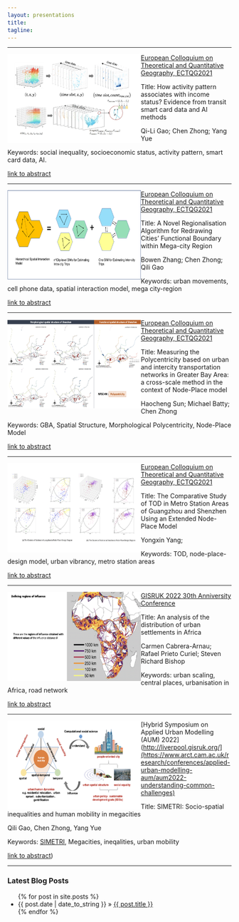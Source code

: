```yaml
---
layout: presentations
title: 
tagline:
---
```



---

<div class="tip" markdown="1">

<img align="left" width="300" height="200" src="figures/presentations/ectqg2021_qiligao.png">

[European Colloquium on Theoretical and Quantitative Geography, ECTQG2021](https://ectqg2021.wordpress.com/)

Title: How activity pattern associates with income status? Evidence from transit smart card data and AI methods

Qi-Li Gao; Chen Zhong; Yang Yue

Keywords: social inequality, socioeconomic status, activity pattern, smart card data, AI.

[link to abstract](https://github.com/c-zhong-ucl-ac-uk/realTRIPS/blob/3d0102f56a1419293f3994d03dd192c975683d5f/publications/ECTQG_abstract_qiligao.pdf)


</div>

---

<div class="tip" markdown="1">

<img align="left" width="300" height="200" src="figures/presentations/ectqg2021_bowen.png">

[European Colloquium on Theoretical and Quantitative Geography, ECTQG2021](https://ectqg2021.wordpress.com/)

Title: A Novel Regionalisation Algorithm for Redrawing Cities’ Functional Boundary within Mega-city Region

Bowen Zhang; Chen Zhong; Qili Gao

Keywords: urban movements, cell phone data, spatial interaction model, mega city-region

[link to abstract](https://github.com/c-zhong-ucl-ac-uk/realTRIPS/blob/3d0102f56a1419293f3994d03dd192c975683d5f/publications/ECTQG_abstract_bowenzhang.pdf)

</div>

---

<div class="tip" markdown="1">

<img align="left" width="300" height="200" src="figures/presentations/ectqg2021_haocheng.png">

[European Colloquium on Theoretical and Quantitative Geography, ECTQG2021](https://ectqg2021.wordpress.com/)

Title: Measuring the Polycentricity based on urban and intercity transportation networks in Greater Bay Area: a cross-scale method in the context of Node-Place model

Haocheng Sun; Michael Batty; Chen Zhong

Keywords: GBA, Spatial Structure, Morphological Polycentricity, Node-Place Model

[link to abstract](https://github.com/c-zhong-ucl-ac-uk/realTRIPS/blob/3d0102f56a1419293f3994d03dd192c975683d5f/publications/ECTQG_abstract_haocheng.pdf)

</div>

---

<div class="tip" markdown="1">

<img align="left" width="300" height="200" src="figures/presentations/ectqg2021_yongxin.png">

[European Colloquium on Theoretical and Quantitative Geography, ECTQG2021](https://ectqg2021.wordpress.com/)

Title: The Comparative Study of TOD in Metro Station Areas of Guangzhou and Shenzhen Using an Extended Node-Place Model

Yongxin Yang;

Keywords: TOD, node-place-design model, urban vibrancy, metro station areas

[link to abstract](https://github.com/c-zhong-ucl-ac-uk/realTRIPS/blob/3d0102f56a1419293f3994d03dd192c975683d5f/publications/ECTQG_abstract_yongxinyang.pdf)

</div>


---

<div class="tip" markdown="1">

<img align="left" width="300" height="200" src="figures/presentations/GISRUK2022_carmen.png">

[GISRUK 2022 30th Anniversity Conference](http://liverpool.gisruk.org/) 

Title: An analysis of the distribution of urban settlements in Africa

Carmen Cabrera-Arnau; Rafael Prieto Curiel; Steven Richard Bishop

Keywords: urban scaling, central places, urbanisation in Africa, road network

[link to abstract](https://github.com/c-zhong-ucl-ac-uk/realTRIPS/blob/3d0102f56a1419293f3994d03dd192c975683d5f/publications/GISRUK_abstract_carmen.pdf)

</div>

---

<div class="tip" markdown="1">

<img align="left" width="300" height="200" src="figures/presentations/AUM2022_qili.png">

[Hybrid Symposium on Applied Urban Modelling (AUM) 2022](http://liverpool.gisruk.org/](https://www.arct.cam.ac.uk/research/conferences/applied-urban-modelling-aum/aum2022-understanding-common-challenges) 

Title: SIMETRI: Socio-spatial inequalities and human mobility in megacities

Qili Gao, Chen Zhong, Yang Yue

Keywords: [SIMETRI](https://simetri.uk/), Megacities, ineqalities, urban mobility

[link to abstract](https://github.com/c-zhong-ucl-ac-uk/realTRIPS/blob/d6b634799aee2acf5873e751824659676a460f68/publications/AUM_abstract_Qili.pdf))

</div>

---




### Latest Blog Posts

<ul class="posts">
  {% for post in site.posts %}
    <li><span>{{ post.date | date_to_string }}</span> &raquo; <a href="{{ site.baseurl }}{{ post.url }}">{{ post.title }}</a></li>
  {% endfor %}
</ul>
